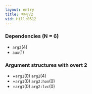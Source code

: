 ```yaml
---
layout: entry
title: འཆད་√2
vid: Hill:0512
---
```

### Dependencies (N = 6)
* `arg2`(4)
* `aux`(1)
### Argument structures with overt 2
* +`arg1`(0) `arg2`(4)
* +`arg1`(0) `arg2:hon`(0)
* +`arg1`(0) `arg2:lvc`(0)
